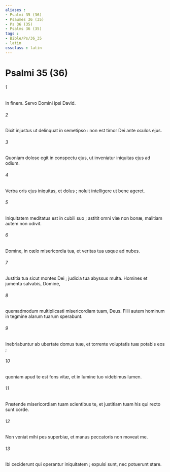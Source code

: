 ```yaml
---
aliases : 
- Psalmi 35 (36)
- Psaumes 36 (35)
- Ps 36 (35)
- Psalms 36 (35)
tags : 
- Bible/Ps/36_35
- latin
cssclass : latin
---
```


# Psalmi 35 (36)

###### 1
In finem. Servo Domini ipsi David.
###### 2
Dixit injustus ut delinquat in semetipso : non est timor Dei ante oculos ejus.
###### 3
Quoniam dolose egit in conspectu ejus, ut inveniatur iniquitas ejus ad odium.
###### 4
Verba oris ejus iniquitas, et dolus ; noluit intelligere ut bene ageret.
###### 5
Iniquitatem meditatus est in cubili suo ; astitit omni viæ non bonæ, malitiam autem non odivit.
###### 6
Domine, in cælo misericordia tua, et veritas tua usque ad nubes.
###### 7
Justitia tua sicut montes Dei ; judicia tua abyssus multa. Homines et jumenta salvabis, Domine,
###### 8
quemadmodum multiplicasti misericordiam tuam, Deus. Filii autem hominum in tegmine alarum tuarum sperabunt.
###### 9
Inebriabuntur ab ubertate domus tuæ, et torrente voluptatis tuæ potabis eos ;
###### 10
quoniam apud te est fons vitæ, et in lumine tuo videbimus lumen.
###### 11
Prætende misericordiam tuam scientibus te, et justitiam tuam his qui recto sunt corde.
###### 12
Non veniat mihi pes superbiæ, et manus peccatoris non moveat me.
###### 13
Ibi ceciderunt qui operantur iniquitatem ; expulsi sunt, nec potuerunt stare.
